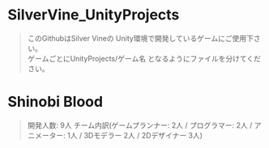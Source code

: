 # SilverVine_UnityProjects
> このGithubはSilver Vineの Unity環境で開発しているゲームにご使用下さい。  
> ゲームごとにUnityProjects/ゲーム名 となるようにファイルを分けてください。  
# Shinobi Blood
> 開発人数: 9人
> チーム内訳(ゲームプランナー: 2人 / プログラマー: 2人 / アニメーター: 1人 / 3Dモデラー 2人 / 2Dデザイナー 3人)
